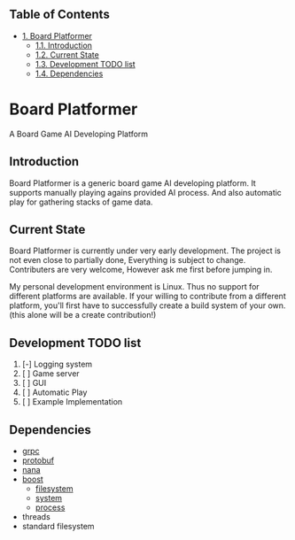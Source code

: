 <div id="table-of-contents">
<h2>Table of Contents</h2>
<div id="text-table-of-contents">
<ul>
<li><a href="#sec-1">1. Board Platformer</a>
<ul>
<li><a href="#sec-1-1">1.1. Introduction</a></li>
<li><a href="#sec-1-2">1.2. Current State</a></li>
<li><a href="#sec-1-3">1.3. Development TODO list</a></li>
<li><a href="#sec-1-4">1.4. Dependencies</a></li>
</ul>
</li>
</ul>
</div>
</div>


# Board Platformer<a id="sec-1" name="sec-1"></a>

A Board Game AI Developing Platform

## Introduction<a id="sec-1-1" name="sec-1-1"></a>

Board Platformer is a generic board game AI developing platform.
It supports manually playing agains provided AI process.
And also automatic play for gathering stacks of game data.

## Current State<a id="sec-1-2" name="sec-1-2"></a>

Board Platformer is currently under very early development.
The project is not even close to partially done, Everything is subject to change.
Contributers are very welcome, However ask me first before jumping in.

My personal development environment is Linux.
Thus no support for different platforms are available.
If your willing to contribute from a different platform,
you'll first have to successfully create a build system of your own.
(this alone will be a create contribution!)

## Development TODO list<a id="sec-1-3" name="sec-1-3"></a>

1.  [-] Logging system
2.  [ ] Game server
3.  [ ] GUI
4.  [ ] Automatic Play
5.  [ ] Example Implementation

## Dependencies<a id="sec-1-4" name="sec-1-4"></a>

-   [grpc](https://grpc.io)
-   [protobuf](https://developers.google.com/protocol-buffers/)
-   [nana](http://nanapro.org/en-us/)
-   [boost](http://www.boost.org/)
    -   [filesystem](http://www.boost.org/doc/libs/1_64_0/libs/filesystem/doc/index.htm)
    -   [system](http://www.boost.org/doc/libs/1_64_0/libs/filesystem/doc/index.htm)
    -   [process](http://www.boost.org/doc/libs/1_64_0/doc/html/process.html)
-   threads
-   standard filesystem
